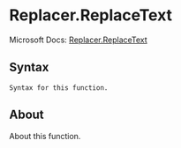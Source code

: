 ---
---

# Replacer.ReplaceText

Microsoft Docs: [Replacer.ReplaceText](https://docs.microsoft.com/en-us/powerquery-m/replacer-replacetext)

## Syntax

```powerquery-m
Syntax for this function.
```

## About

About this function.


